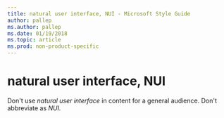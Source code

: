 ```yaml
---
title: natural user interface, NUI - Microsoft Style Guide
author: pallep
ms.author: pallep
ms.date: 01/19/2018
ms.topic: article
ms.prod: non-product-specific
---
```


# natural user interface, NUI

Don't use *natural user interface* in content for a general audience. Don't abbreviate as *NUI.*
